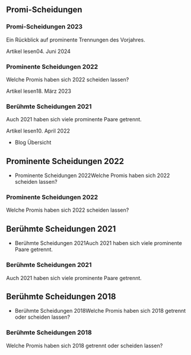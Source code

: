 ## Promi-Scheidungen

### Promi-Scheidungen 2023

Ein Rückblick auf prominente Trennungen des Vorjahres.

Artikel lesen04. Juni 2024

### Prominente Scheidungen 2022

Welche Promis haben sich 2022 scheiden lassen?

Artikel lesen18. März 2023

### Berühmte Scheidungen 2021

Auch 2021 haben sich viele prominente Paare getrennt.

Artikel lesen10. April 2022

- Blog Übersicht

## Prominente Scheidungen 2022

- Prominente Scheidungen 2022Welche Promis haben sich 2022 scheiden lassen?

### Prominente Scheidungen 2022

Welche Promis haben sich 2022 scheiden lassen?

## Berühmte Scheidungen 2021

- Berühmte Scheidungen 2021Auch 2021 haben sich viele prominente Paare getrennt.

### Berühmte Scheidungen 2021

Auch 2021 haben sich viele prominente Paare getrennt.

## Berühmte Scheidungen 2018

- Berühmte Scheidungen 2018Welche Promis haben sich 2018 getrennt oder scheiden lassen?

### Berühmte Scheidungen 2018

Welche Promis haben sich 2018 getrennt oder scheiden lassen?